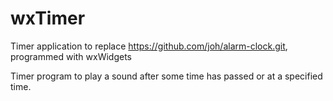 # wxTimer
Timer application to replace https://github.com/joh/alarm-clock.git, programmed with wxWidgets

Timer program to play a sound after some time has passed or at a specified time.
